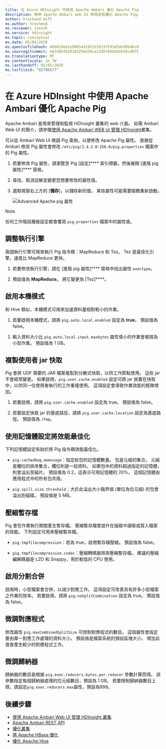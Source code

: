 ```yaml
---
title: 在 Azure HDInsight 中使用 Apache Ambari 優化 Apache Pig
description: 使用 Apache Ambari web UI 來設定和優化 Apache Pig。
author: hrasheed-msft
ms.author: hrasheed
ms.reviewer: jasonh
ms.service: hdinsight
ms.topic: conceptual
ms.date: 05/04/2020
ms.openlocfilehash: 469019eb1e90654d1953156337593d5de99b46c0
ms.sourcegitcommit: e0330ef620103256d39ca1426f09dd5bb39cd075
ms.translationtype: MT
ms.contentlocale: zh-TW
ms.lasthandoff: 05/05/2020
ms.locfileid: "82796677"
---
```

# <a name="optimize-apache-pig-with-apache-ambari-in-azure-hdinsight"></a>在 Azure HDInsight 中使用 Apache Ambari 優化 Apache Pig

Apache Ambari 是用來管理和監視 HDInsight 叢集的 web 介面。 如需 Ambari Web UI 的簡介，請參閱[使用 Apache Ambari WEB Ui 管理 HDInsight](hdinsight-hadoop-manage-ambari.md)叢集。

可以從 Ambari Web UI 微調 Pig 查詢，以便修改 Apache Pig 屬性。 直接從 Ambari 修改 Pig 屬性會修改 `/etc/pig/2.4.2.0-258.0/pig.properties` 檔案中的 Pig 屬性。

1. 若要修改 Pig 屬性，請瀏覽至 Pig [設定]**** 索引標籤，然後展開 [進階 pig 屬性]**** 窗格。

1. 尋找、取消註解並變更您想要修改的屬性值。

1. 選取視窗右上方的 [**儲存**]，以儲存新的值。 某些屬性可能需要服務重新啟動。

    ![Advanced Apache pig 屬性](./media/optimize-pig-ambari/advanced-pig-properties.png)

> [!NOTE]  
> 任何工作階段層級設定都會覆寫 `pig.properties` 檔案中的屬性值。

## <a name="tune-execution-engine"></a>調整執行引擎

兩個執行引擎可用來執行 Pig 指令碼：MapReduce 和 Tez。 Tez 是最佳化引擎，速度比 MapReduce 更快。

1. 若要修改執行引擎，請在 [進階 pig 屬性]**** 窗格中找出屬性 `exectype`。

1. 預設值為 **MapReduce**。 將它變更為 [Tez]****。

## <a name="enable-local-mode"></a>啟用本機模式

和 Hive 類似，本機模式可用來加速資料量相對較小的作業。

1. 若要啟用本機模式，請將 `pig.auto.local.enabled` 設定為 **true**。 預設值為 false。

1. 輸入資料大小比 `pig.auto.local.input.maxbytes` 屬性值小的作業會被視為小型作業。 預設值為 1 GB。

## <a name="copy-user-jar-cache"></a>複製使用者 jar 快取

Pig 會將 UDF 需要的 JAR 檔案複製到分散式快取，以供工作節點使用。 這些 jar 不會經常變更。 如果啟用，`pig.user.cache.enabled` 設定可將 jar 放置在快取中，以供同一位使用者執行的工作重複使用。 這項設定會導致作業效能的輕微增加。

1. 若要啟用，請將 `pig.user.cache.enabled` 設定為 true。 預設值為 false。

1. 若要設定快取 jar 的基底路徑，請將 `pig.user.cache.location` 設定為基底路徑。 預設值為 `/tmp`。

## <a name="optimize-performance-with-memory-settings"></a>使用記憶體設定將效能最佳化

下列記憶體設定有助於將 Pig 指令碼效能最佳化。

* `pig.cachedbag.memusage`：指定給包的記憶體數量。 包是元組的集合。 元組是欄位的排序集合，欄位則是一段資料。 如果包中的資料超過指定的記憶體，則會溢出至磁片。 預設值為 0.2，這表示可用記憶體的 20%。 這個記憶體由應用程式中的所有包共用。

* `pig.spill.size.threshold`：大於此溢出大小臨界值 (單位為位元組) 的包會溢出到磁碟。 預設值是 5 MB。

## <a name="compress-temporary-files"></a>壓縮暫存檔

Pig 會在作業執行期間產生暫存檔。 壓縮暫存檔會提升在磁碟中讀取或寫入檔案的效能。 下列設定可用來壓縮暫存檔。

* `pig.tmpfilecompression`：若為 true，啟用暫存檔壓縮。 預設值為 false。

* `pig.tmpfilecompression.codec`：壓縮轉碼器用來壓縮暫存檔。 建議的壓縮編解碼器是 LZO 和 Snappy，用於較低的 CPU 使用。

## <a name="enable-split-combining"></a>啟用分割合併

啟用時，小型檔案會合併，以減少對應工作。 這項設定可改善具有許多小型檔案之作業的效率。 若要啟用，請將 `pig.noSplitCombination` 設定為 true。 預設值為 false。

## <a name="tune-mappers"></a>微調對應程式

修改屬性 `pig.maxCombinedSplitSize` 可控制對應程式的數目。 這個屬性會指定要由單一對應工作處理的資料大小。 預設值是檔案系統的預設區塊大小。 增加此值會產生較少的對應程式工作。

## <a name="tune-reducers"></a>微調歸納器

歸納器的數目是根據 `pig.exec.reducers.bytes.per.reducer` 參數計算而得。 該參數指定每個歸納器處理的位元組數目，預設為 1 GB。 若要限制歸納器數目上限，請設定`pig.exec.reducers.max`屬性，預設為999。

## <a name="next-steps"></a>後續步驟

* [使用 Apache Ambari Web UI 管理 HDInsight 叢集](hdinsight-hadoop-manage-ambari.md)
* [Apache Ambari REST API](hdinsight-hadoop-manage-ambari-rest-api.md)
* [優化叢集](./hdinsight-changing-configs-via-ambari.md)
* [將 Apache HBase 優化](./optimize-hbase-ambari.md)
* [優化 Apache Hive](./optimize-hive-ambari.md)
